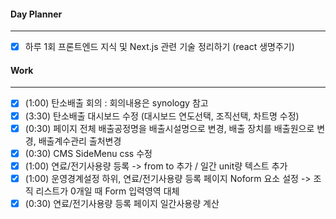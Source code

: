 
#### Day Planner
---
- [x] 하루 1회 프론트엔드 지식 및 Next.js 관련 기술 정리하기 (react 생명주기)


#### Work
---
- [x] (1:00) 탄소배출 회의 : 회의내용은 synology 참고
- [x] (3:30) 탄소배출 대시보드 수정 (대시보드 연도선택, 조직선택, 차트명 수정)
- [x] (0:30) 페이지 전체 배출공정명을 배출시설명으로 변경, 배출 장치를 배출원으로 변경, 배출계수관리 출처변경
- [x] (0:30) CMS SideMenu css 수정
- [x] (1:00) 연료/전기사용량 등록 -> from to 추가 / 일간 unit량 텍스트 추가
- [x] (1:00) 운영경계설정 하위, 연료/전기사용량 등록 페이지 Noform 요소 설정 -> 조직 리스트가 0개일 때 Form 입력영역 대체
- [x] (0:30) 연료/전기사용량 등록 페이지 일간사용량 계산 

